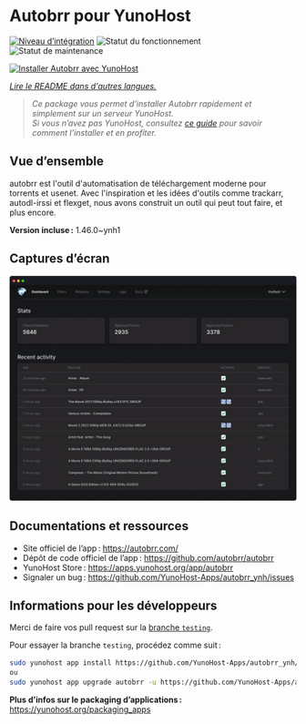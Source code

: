 <!--
Nota bene : ce README est automatiquement généré par <https://github.com/YunoHost/apps/tree/master/tools/readme_generator>
Il NE doit PAS être modifié à la main.
-->

# Autobrr pour YunoHost

[![Niveau d’intégration](https://dash.yunohost.org/integration/autobrr.svg)](https://ci-apps.yunohost.org/ci/apps/autobrr/) ![Statut du fonctionnement](https://ci-apps.yunohost.org/ci/badges/autobrr.status.svg) ![Statut de maintenance](https://ci-apps.yunohost.org/ci/badges/autobrr.maintain.svg)

[![Installer Autobrr avec YunoHost](https://install-app.yunohost.org/install-with-yunohost.svg)](https://install-app.yunohost.org/?app=autobrr)

*[Lire le README dans d'autres langues.](./ALL_README.md)*

> *Ce package vous permet d’installer Autobrr rapidement et simplement sur un serveur YunoHost.*  
> *Si vous n’avez pas YunoHost, consultez [ce guide](https://yunohost.org/install) pour savoir comment l’installer et en profiter.*

## Vue d’ensemble

autobrr est l'outil d'automatisation de téléchargement moderne pour torrents et usenet. Avec l'inspiration et les idées d'outils comme trackarr, autodl-irssi et flexget, nous avons construit un outil qui peut tout faire, et plus encore.

**Version incluse :** 1.46.0~ynh1

## Captures d’écran

![Capture d’écran de Autobrr](./doc/screenshots/autobrr-front.png)

## Documentations et ressources

- Site officiel de l’app : <https://autobrr.com/>
- Dépôt de code officiel de l’app : <https://github.com/autobrr/autobrr>
- YunoHost Store : <https://apps.yunohost.org/app/autobrr>
- Signaler un bug : <https://github.com/YunoHost-Apps/autobrr_ynh/issues>

## Informations pour les développeurs

Merci de faire vos pull request sur la [branche `testing`](https://github.com/YunoHost-Apps/autobrr_ynh/tree/testing).

Pour essayer la branche `testing`, procédez comme suit :

```bash
sudo yunohost app install https://github.com/YunoHost-Apps/autobrr_ynh/tree/testing --debug
ou
sudo yunohost app upgrade autobrr -u https://github.com/YunoHost-Apps/autobrr_ynh/tree/testing --debug
```

**Plus d’infos sur le packaging d’applications :** <https://yunohost.org/packaging_apps>

